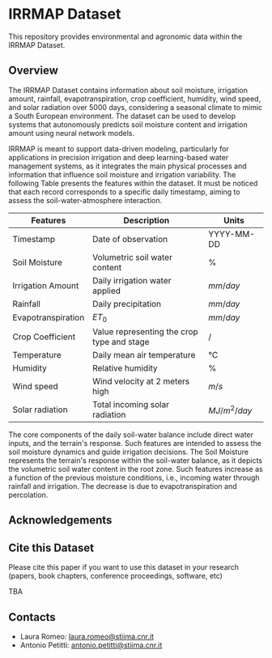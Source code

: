 # IRRMAP Dataset

This repository provides environmental and agronomic data within the IRRMAP Dataset.

## Overview

The IRRMAP Dataset contains information about soil moisture, irrigation amount, rainfall, evapotranspiration, crop coefficient, humidity, wind speed, and solar radiation over 5000 days, considering a seasonal climate to mimic a South European environment. The dataset can be used to develop systems that autonomously predicts soil moisture content and irrigation amount using neural network models.

IRRMAP is meant to support data-driven modeling, particularly for applications in precision irrigation and deep learning-based water management systems, as it integrates the main physical processes and information that influence soil moisture and irrigation variability. The following Table presents the features within the dataset. It must be noticed that each record corresponds to a specific daily timestamp, aiming to assess the soil-water-atmosphere interaction.

| Features           | Description                                | Units        |
| ------------------ |--------------------------------------------| -------------|
| Timestamp          | Date of observation                        |   YYYY-MM-DD |
| Soil Moisture      | Volumetric soil water content              |            % |
| Irrigation Amount  | Daily irrigation water applied             |     $mm/day$ |
| Rainfall           | Daily precipitation                        |     $mm/day$ |
| Evapotranspiration | $ET_0$                                     |     $mm/day$ |
| Crop Coefficient   | Value representing the crop type and stage |            / |
| Temperature        | Daily mean air temperature                 |           °C |
| Humidity           | Relative humidity                          |            % |
| Wind speed         | Wind velocity at 2 meters high             |        $m/s$ |
| Solar radiation    | Total incoming solar radiation             | $MJ/m^2/day$ |


The core components of the daily soil-water balance include direct water inputs, and the terrain's response. Such features are intended to assess the soil moisture dynamics and guide irrigation decisions. The Soil Moisture represents the terrain's response within the soil-water balance, as it depicts the volumetric soil water content in the root zone. Such features increase as a function of the previous moisture conditions, i.e., incoming water through rainfall and irrigation. The decrease is due to evapotranspiration and percolation.

## Acknowledgements

## Cite this Dataset

Please cite this paper if you want to use this dataset in your research (papers, book chapters, conference proceedings, software, etc)

TBA

## Contacts

- Laura Romeo: laura.romeo@stiima.cnr.it
- Antonio Petitti: antonio.petitti@stiima.cnr.it
